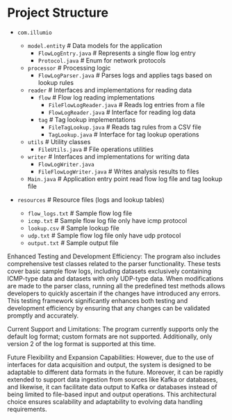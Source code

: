 # Project Structure

- `com.illumio`
  - `model.entity`                # Data models for the application
    - `FlowLogEntry.java`         # Represents a single flow log entry
    - `Protocol.java`             # Enum for network protocols
  - `processor`                   # Processing logic
    - `FlowLogParser.java`        # Parses logs and applies tags based on lookup rules
  - `reader`                      # Interfaces and implementations for reading data
    - `flow`                      # Flow log reading implementations
      - `FileFlowLogReader.java`  # Reads log entries from a file
      - `FlowLogReader.java`      # Interface for reading log data
    - `tag`                       # Tag lookup implementations
      - `FileTagLookup.java`      # Reads tag rules from a CSV file
      - `TagLookup.java`          # Interface for tag lookup operations
  - `utils`                       # Utility classes
    - `FileUtils.java`            # File operations utilities
  - `writer`                      # Interfaces and implementations for writing data
    - `FlowLogWriter.java`
    - `FileFlowLogWriter.java`    # Writes analysis results to files
  - `Main.java`                   # Application entry point read flow log file and tag lookup file

- `resources`                     # Resource files (logs and lookup tables)
  - `flow_logs.txt`               # Sample flow log file
  - `icmp.txt`                    # Sample flow log file only have icmp protocol 
  - `lookup.csv`                  # Sample lookup file
  - `udp.txt`                     # Sample flow log file only have udp protocol 
  - `output.txt`                  # Sample output file

Enhanced Testing and Development Efficiency: The program also includes comprehensive test classes related to the parser functionality. These tests cover basic sample flow logs, including datasets exclusively containing ICMP-type data and datasets with only UDP-type data. When modifications are made to the parser class, running all the predefined test methods allows developers to quickly ascertain if the changes have introduced any errors. This testing framework significantly enhances both testing and development efficiency by ensuring that any changes can be validated promptly and accurately.

Current Support and Limitations: The program currently supports only the default log format; custom formats are not supported. Additionally, only version 2 of the log format is supported at this time. 

Future Flexibility and Expansion Capabilities: However, due to the use of interfaces for data acquisition and output, the system is designed to be adaptable to different data formats in the future. Moreover, it can be rapidly extended to support data ingestion from sources like Kafka or databases, and likewise, it can facilitate data output to Kafka or databases instead of being limited to file-based input and output operations. This architectural choice ensures scalability and adaptability to evolving data handling requirements.
